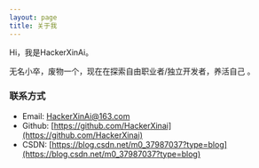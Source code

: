 ```yaml
---
layout: page
title: 关于我
---
```


Hi，我是HackerXinAi。  

无名小卒，废物一个，现在在探索自由职业者/独立开发者，养活自己 。

### 联系方式

- Email: HackerXinAi@163.com
- Github: [https://github.com/HackerXinai](https://github.com/HackerXinai)
- CSDN: [https://blog.csdn.net/m0_37987037?type=blog](https://blog.csdn.net/m0_37987037?type=blog)
